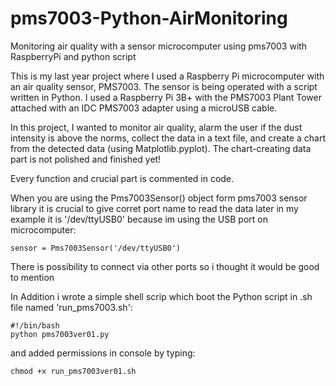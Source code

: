 # pms7003-Python-AirMonitoring
Monitoring air quality with a sensor microcomputer using pms7003 with RaspberryPi and python script

This is my last year project where I used a Raspberry Pi microcomputer with an air quality sensor, PMS7003. The sensor is being operated with a script written in Python. I used a Raspberry Pi 3B+ with the PMS7003 Plant Tower attached with an IDC PMS7003 adapter using a microUSB cable.

In this project, I wanted to monitor air quality, alarm the user if the dust intensity is above the norms, collect the data in a text file, and create a chart from the detected data (using Matplotlib.pyplot). The chart-creating data part is not polished and finished yet!

Every function and crucial part is commented in code.

When you are using the Pms7003Sensor() object form pms7003 sensor library it is crucial to give corret port name to read the data later in my example it is '/dev/ttyUSB0' because im using the USB port on microcomputer:

    sensor = Pms7003Sensor('/dev/ttyUSB0')

There is possibility to connect via other ports so i thought it would be good to mention

In Addition i wrote a simple shell scrip which boot the Python script in .sh file named 'run_pms7003.sh': 

    #!/bin/bash
    python pms7003ver01.py

and added permissions in console by typing:

    chmod +x run_pms7003ver01.sh


